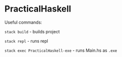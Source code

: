# PracticalHaskell

Useful commands:

`stack build` - builds project

`stack repl` - runs repl

`stack exec PracticalHaskell-exe` - runs Main.hs as `.exe`
